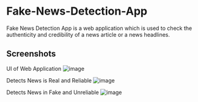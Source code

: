 # Fake-News-Detection-App
Fake News Detection App is a web application which is used to check the authenticity and credibility of a news article or a news headlines.

## Screenshots

UI of Web Application
![image](https://user-images.githubusercontent.com/112860792/225433265-cfc1e822-a020-4f85-b940-b8de54aab5e8.png)

Detects News is Real and Reliable
![image](https://user-images.githubusercontent.com/112860792/225433403-3ae24b17-159b-4d04-9175-e1cfd1d22c3b.png)

Detects News in Fake and Unreliable
![image](https://user-images.githubusercontent.com/112860792/225433517-f1f690d1-4151-491b-ace6-f5768f5cf9a9.png)
